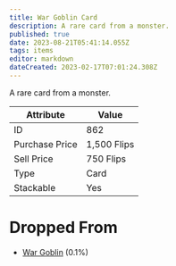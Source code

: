 ```yaml
---
title: War Goblin Card
description: A rare card from a monster.
published: true
date: 2023-08-21T05:41:14.055Z
tags: items
editor: markdown
dateCreated: 2023-02-17T07:01:24.308Z
---
```


A rare card from a monster.

|Attribute|Value|
|-|-|
|ID|862|
|Purchase Price|1,500 Flips|
|Sell Price|750 Flips|
|Type|Card|
|Stackable|Yes|


# Dropped From
 * [War Goblin](/monsters/war-goblin) (0.1%)

